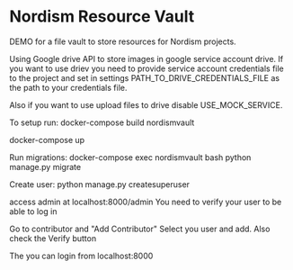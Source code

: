 # Nordism Resource Vault
DEMO for a file vault to store resources for Nordism projects.

Using Google drive API to store images in google service account drive.
If you want to use driev you need to provide service account credentials file
to the project and set in settings PATH_TO_DRIVE_CREDENTIALS_FILE as the path to 
your credentials file.

Also if you want to use upload files to drive disable USE_MOCK_SERVICE.

To setup run:
docker-compose build nordismvault

docker-compose up

Run migrations:
docker-compose exec nordismvault bash
python manage.py migrate

Create user:
python manage.py createsuperuser

access admin at localhost:8000/admin
You need to verify your user to be able to log in

Go to contributor and "Add Contributor" 
Select you user and add. Also check the Verify button

The you can login from 
localhost:8000

